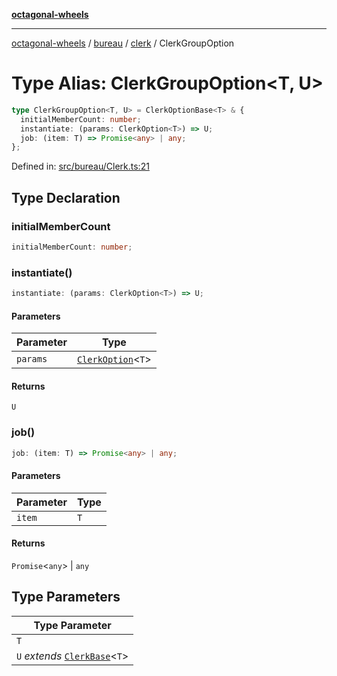 [**octagonal-wheels**](../../../README.md)

***

[octagonal-wheels](../../../modules.md) / [bureau](../../README.md) / [clerk](../README.md) / ClerkGroupOption

# Type Alias: ClerkGroupOption\<T, U\>

```ts
type ClerkGroupOption<T, U> = ClerkOptionBase<T> & {
  initialMemberCount: number;
  instantiate: (params: ClerkOption<T>) => U;
  job: (item: T) => Promise<any> | any;
};
```

Defined in: [src/bureau/Clerk.ts:21](https://github.com/vrtmrz/octagonal-wheels/blob/main/src/bureau/Clerk.ts#L21)

## Type Declaration

### initialMemberCount

```ts
initialMemberCount: number;
```

### instantiate()

```ts
instantiate: (params: ClerkOption<T>) => U;
```

#### Parameters

| Parameter | Type |
| ------ | ------ |
| `params` | [`ClerkOption`](../ClerkOption/README.md)\<`T`\> |

#### Returns

`U`

### job()

```ts
job: (item: T) => Promise<any> | any;
```

#### Parameters

| Parameter | Type |
| ------ | ------ |
| `item` | `T` |

#### Returns

`Promise`\<`any`\> \| `any`

## Type Parameters

| Type Parameter |
| ------ |
| `T` |
| `U` *extends* [`ClerkBase`](../ClerkBase/README.md)\<`T`\> |
